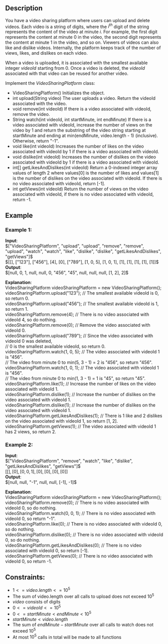 ## Description
You have a video sharing platform where users can upload and delete videos. Each video is a string of digits, where the $i^{th}$ digit of the string represents the content of the video at minute $i$. For example, the first digit represents the content at minute $0$ in the video, the second digit represents the content at minute $1$ in the video, and so on. Viewers of videos can also like and dislike videos. Internally, the platform keeps track of the number of views, likes, and dislikes on each video.

When a video is uploaded, it is associated with the smallest available integer $videoId$ starting from $0$. Once a video is deleted, the $videoId$ associated with that video can be reused for another video.

Implement the $VideoSharingPlatform$ class:
- VideoSharingPlatform() Initializes the object.
- int upload(String video) The user uploads a video. Return the videoId associated with the video.
- void remove(int videoId) If there is a video associated with videoId, remove the video.
- String watch(int videoId, int startMinute, int endMinute) If there is a video associated with videoId, increase the number of views on the video by 1 and return the substring of the video string starting at startMinute and ending at min(endMinute, video.length - 1) (inclusive). Otherwise, return "-1".
- void like(int videoId) Increases the number of likes on the video associated with videoId by 1 if there is a video associated with videoId.
- void dislike(int videoId) Increases the number of dislikes on the video associated with videoId by 1 if there is a video associated with videoId.
- int[] getLikesAndDislikes(int videoId) Return a 0-indexed integer array values of length 2 where values[0] is the number of likes and values[1] is the number of dislikes on the video associated with videoId. If there is no video associated with videoId, return [-1].
- int getViews(int videoId) Return the number of views on the video associated with videoId, if there is no video associated with videoId, return -1.
 
## Example
### Example 1:
**Input**:  
$["VideoSharingPlatform", "upload", "upload", "remove", "remove", "upload", "watch", "watch", "like", "dislike", "dislike", "getLikesAndDislikes", "getViews"]$  
$[[], ["123"], ["456"], [4], [0], ["789"], [1, 0, 5], [1, 0, 1], [1], [1], [1], [1], [1]]$  
**Output**:  
$[null, 0, 1, null, null, 0, "456", "45", null, null, null, [1, 2], 2]$  

**Explanation**:  
VideoSharingPlatform videoSharingPlatform = new VideoSharingPlatform();  
videoSharingPlatform.upload("123");          // The smallest available videoId is 0, so return 0.  
videoSharingPlatform.upload("456");          // The smallest available videoId is 1, so return 1.  
videoSharingPlatform.remove(4);              // There is no video associated with videoId 4, so do nothing.  
videoSharingPlatform.remove(0);              // Remove the video associated with videoId 0.  
videoSharingPlatform.upload("789");          // Since the video associated with videoId 0 was deleted,  
                                             // 0 is the smallest available videoId, so return 0.  
videoSharingPlatform.watch(1, 0, 5);         // The video associated with videoId 1 is "456".  
                                             // The video from minute 0 to min(5, 3 - 1) = 2 is "456", so return "456".  
videoSharingPlatform.watch(1, 0, 1);         // The video associated with videoId 1 is "456".  
                                             // The video from minute 0 to min(1, 3 - 1) = 1 is "45", so return "45".  
videoSharingPlatform.like(1);                // Increase the number of likes on the video associated with videoId 1.  
videoSharingPlatform.dislike(1);             // Increase the number of dislikes on the video associated with videoId 1.  
videoSharingPlatform.dislike(1);             // Increase the number of dislikes on the video associated with videoId 1.  
videoSharingPlatform.getLikesAndDislikes(1); // There is 1 like and 2 dislikes on the video associated with videoId 1, so return [1, 2].  
videoSharingPlatform.getViews(1);            // The video associated with videoId 1 has 2 views, so return 2.  

### Example 2:
**Input**:  
$["VideoSharingPlatform", "remove", "watch", "like", "dislike", "getLikesAndDislikes", "getViews"]$  
$[[], [0], [0, 0, 1], [0], [0], [0], [0]]$  
**Output**:  
$[null, null, "-1", null, null, [-1], -1]$  

**Explanation**:  
VideoSharingPlatform videoSharingPlatform = new VideoSharingPlatform();  
videoSharingPlatform.remove(0);              // There is no video associated with videoId 0, so do nothing.  
videoSharingPlatform.watch(0, 0, 1);         // There is no video associated with videoId 0, so return "-1".  
videoSharingPlatform.like(0);                // There is no video associated with videoId 0, so do nothing.  
videoSharingPlatform.dislike(0);             // There is no video associated with videoId 0, so do nothing.  
videoSharingPlatform.getLikesAndDislikes(0); // There is no video associated with videoId 0, so return [-1].  
videoSharingPlatform.getViews(0);            // There is no video associated with videoId 0, so return -1.  
 

## Constraints:
- $1 <= video.length <= 10^5$
- The sum of video.length over all calls to upload does not exceed $10^5$
- $video$ consists of digits
- $0 <= videoId <= 10^5$
- $0 <= startMinute < endMinute < 10^5$
- $startMinute < video.length$
- The sum of $endMinute - startMinute$ over all calls to watch does not exceed $10^5$
- At most $10^5$ calls in total will be made to all functions